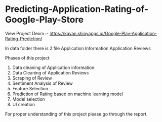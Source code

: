 # Predicting-Application-Rating-of-Google-Play-Store 

View Project Deom :- https://kavan.shinyapps.io/Google-Play-Application-Rating-Prediction/

In data folder there is 2 file 
  Application Information
  Application Reviews 

Phases of this project
  1) Data cleaning of Application information
  2) Data Cleaning of Application Reviews
  3) Scraping of Review 
  4) Sentiment Analysis of Review
  5) Feature Selection  
  6) Prediction of Rating based on machine learning model 
  7) Model selection
  8) UI creation 

For proper understanding of this project please go through the report. 
